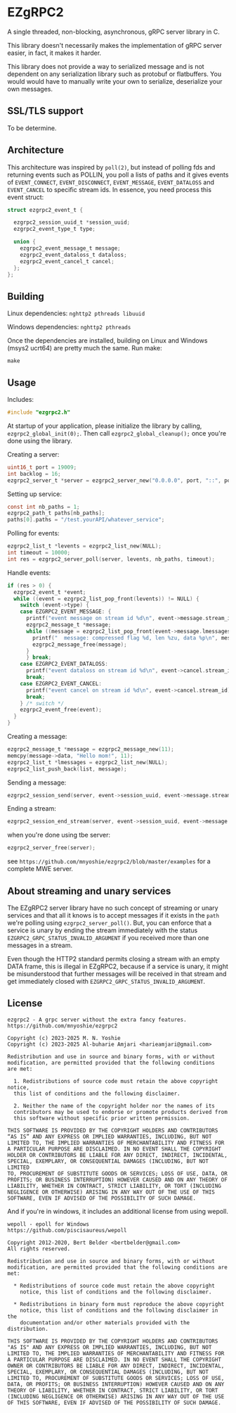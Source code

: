 # EZgRPC2

A single threaded, non-blocking, asynchronous, gRPC server library in C.

This library doesn't necessarily makes the implementation of gRPC server easier, in fact,
it makes it harder.

This library does not provide a way to serialized message and is not dependent on any serialization
library such as protobuf or flatbuffers. You would would have to manually write your own to
serialize, deserialize your own messages.

## SSL/TLS support

To be determine.

## Architecture

This architecture was inspired by `poll(2)`, but instead of polling fds
and returning events such as POLLIN, you poll a lists of paths and it
gives events of `EVENT_CONNECT`, `EVENT_DISCONNECT`, `EVENT_MESSAGE`,
`EVENT_DATALOSS` and `EVENT_CANCEL` to specific stream ids. In essence,
you need process this event struct:
```c
struct ezgrpc2_event_t {

  ezgrpc2_session_uuid_t *session_uuid;
  ezgrpc2_event_type_t type;

  union {
    ezgrpc2_event_message_t message;
    ezgrpc2_event_dataloss_t dataloss;
    ezgrpc2_event_cancel_t cancel;
  };
};
```

## Building

Linux dependencies: `nghttp2 pthreads libuuid`

Windows dependencies: `nghttp2 pthreads`

Once the dependencies are installed, building on Linux and Windows (msys2
ucrt64) are pretty much the same. Run make:
```
make
```

## Usage

Includes:
```c
#include "ezgrpc2.h"
```

At startup of your application, please initialize the library by calling,
`ezgrpc2_global_init(0);`. Then call `ezgrpc2_global_cleanup();` once you're done
using the library.

Creating a server:
```c
uint16_t port = 19009;
int backlog = 16;
ezgrpc2_server_t *server = ezgrpc2_server_new("0.0.0.0", port, "::", port, backlog, NULL, NULL);
```

Setting up service:
```c
const int nb_paths = 1;
ezgrpc2_path_t paths[nb_paths];
paths[0].paths = "/test.yourAPI/whatever_service";
```

Polling for events:
```c
ezgrpc2_list_t *levents = ezgrpc2_list_new(NULL);
int timeout = 10000;
int res = ezgrpc2_server_poll(server, levents, nb_paths, timeout);
```

Handle events:
```c
if (res > 0) {
  ezgrpc2_event_t *event;
  while ((event = ezgrpc2_list_pop_front(levents)) != NULL) {
    switch (event->type) {
    case EZGRPC2_EVENT_MESSAGE: {
      printf("event message on stream id %d\n", event->message.stream_id);
      ezgrpc2_message_t *message;
      while ((message = ezgrpc2_list_pop_front(event->message.lmessages)) != NULL) {
        printf("  message: compressed flag %d, len %zu, data %p\n", message->is_compressed, message->len, message->data);
        ezgrpc2_message_free(message);
      }
      } break;
    case EZGRPC2_EVENT_DATALOSS:
      printf("event dataloss on stream id %d\n", event->cancel.stream_id);
      break;
    case EZGRPC2_EVENT_CANCEL:
      printf("event cancel on stream id %d\n", event->cancel.stream_id);
      break;
    } /* switch */
    ezgrpc2_event_free(event);
  }
}
```

Creating a message:
```c
ezgrpc2_message_t *message = ezgrpc2_message_new(11);
memcpy(message->data, "Hello mom!", 11);
ezgrpc2_list_t *lmessages = ezgrpc2_list_new(NULL);
ezgrpc2_list_push_back(list, message);
```

Sending a message:
```c
ezgrpc2_session_send(server, event->session_uuid, event->message.stream_id, lmessages);
```

Ending a stream:
```c
ezgrpc2_session_end_stream(server, event->session_uuid, event->message.stream_id, EZGRPC2_GRPC_STATUS_OK);
```

when you're done using tbe server:
```c
ezgrpc2_server_free(server);
```

see `https://github.com/mnyoshie/ezgrpc2/blob/master/examples` for a complete
MWE server.

## About streaming and unary services

The EZgRPC2 server library have no such concept of streaming or unary
services and that all it knows is to accept messages if it exists in
the `path` we're polling using `ezgrpc2_server_poll()`. But, you can
enforce that a service is unary by ending the stream immediately with the status
`EZGRPC2_GRPC_STATUS_INVALID_ARGUMENT` if you received more than one messages
in a stream.

Even though the HTTP2 standard permits closing a stream with an empty DATA
frame, this is illegal in EZgRPC2, because if a service is unary, it might
be misunderstood that further messages will be received in that stream
and get immediately closed with `EZGRPC2_GRPC_STATUS_INVALID_ARGUMENT`.


## License
```
ezgrpc2 - A grpc server without the extra fancy features.
https://github.com/mnyoshie/ezgrpc2

Copyright (c) 2023-2025 M. N. Yoshie
Copyright (c) 2023-2025 Al-buharie Amjari <harieamjari@gmail.com>

Redistribution and use in source and binary forms, with or without
modification, are permitted provided that the following conditions
are met:

  1. Redistributions of source code must retain the above copyright notice,
  this list of conditions and the following disclaimer.

  2. Neither the name of the copyright holder nor the names of its
  contributors may be used to endorse or promote products derived from
  this software without specific prior written permission.

THIS SOFTWARE IS PROVIDED BY THE COPYRIGHT HOLDERS AND CONTRIBUTORS
“AS IS” AND ANY EXPRESS OR IMPLIED WARRANTIES, INCLUDING, BUT NOT
LIMITED TO, THE IMPLIED WARRANTIES OF MERCHANTABILITY AND FITNESS FOR
A PARTICULAR PURPOSE ARE DISCLAIMED. IN NO EVENT SHALL THE COPYRIGHT
HOLDER OR CONTRIBUTORS BE LIABLE FOR ANY DIRECT, INDIRECT, INCIDENTAL,
SPECIAL, EXEMPLARY, OR CONSEQUENTIAL DAMAGES (INCLUDING, BUT NOT LIMITED
TO, PROCUREMENT OF SUBSTITUTE GOODS OR SERVICES; LOSS OF USE, DATA, OR
PROFITS; OR BUSINESS INTERRUPTION) HOWEVER CAUSED AND ON ANY THEORY OF
LIABILITY, WHETHER IN CONTRACT, STRICT LIABILITY, OR TORT (INCLUDING
NEGLIGENCE OR OTHERWISE) ARISING IN ANY WAY OUT OF THE USE OF THIS
SOFTWARE, EVEN IF ADVISED OF THE POSSIBILITY OF SUCH DAMAGE.
```

And if you're in windows, it includes an additional license from using
wepoll.
```
wepoll - epoll for Windows
https://github.com/piscisaureus/wepoll

Copyright 2012-2020, Bert Belder <bertbelder@gmail.com>
All rights reserved.

Redistribution and use in source and binary forms, with or without
modification, are permitted provided that the following conditions are
met:

  * Redistributions of source code must retain the above copyright
    notice, this list of conditions and the following disclaimer.

  * Redistributions in binary form must reproduce the above copyright
    notice, this list of conditions and the following disclaimer in the
    documentation and/or other materials provided with the distribution.

THIS SOFTWARE IS PROVIDED BY THE COPYRIGHT HOLDERS AND CONTRIBUTORS
"AS IS" AND ANY EXPRESS OR IMPLIED WARRANTIES, INCLUDING, BUT NOT
LIMITED TO, THE IMPLIED WARRANTIES OF MERCHANTABILITY AND FITNESS FOR
A PARTICULAR PURPOSE ARE DISCLAIMED. IN NO EVENT SHALL THE COPYRIGHT
OWNER OR CONTRIBUTORS BE LIABLE FOR ANY DIRECT, INDIRECT, INCIDENTAL,
SPECIAL, EXEMPLARY, OR CONSEQUENTIAL DAMAGES (INCLUDING, BUT NOT
LIMITED TO, PROCUREMENT OF SUBSTITUTE GOODS OR SERVICES; LOSS OF USE,
DATA, OR PROFITS; OR BUSINESS INTERRUPTION) HOWEVER CAUSED AND ON ANY
THEORY OF LIABILITY, WHETHER IN CONTRACT, STRICT LIABILITY, OR TORT
(INCLUDING NEGLIGENCE OR OTHERWISE) ARISING IN ANY WAY OUT OF THE USE
OF THIS SOFTWARE, EVEN IF ADVISED OF THE POSSIBILITY OF SUCH DAMAGE.
```
